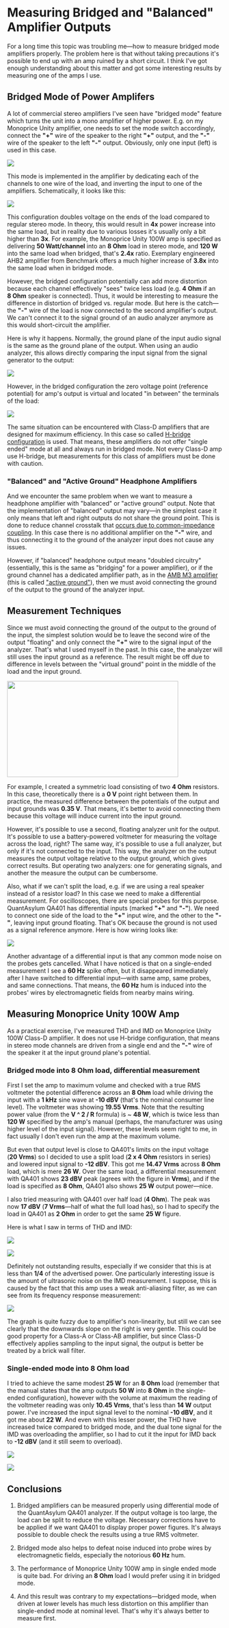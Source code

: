 # Measuring Bridged and "Balanced" Amplifier Outputs

For a long time this topic was troubling me—how to measure bridged mode
amplifiers properly. The problem here is that without taking precautions
it's possible to end up with an amp ruined by a short circuit. I think
I've got enough understanding about this matter and got some interesting
results by measuring one of the amps I use.

## Bridged Mode of Power Amplifers

A lot of commercial stereo amplifiers I've seen have "bridged mode"
feature which turns the unit into a mono amplifier of higher power. E.g.
on my Monoprice Unity amplifier, one needs to set the mode switch
accordingly, connect the **"+"** wire of the speaker to the right
**"+"** output, and the **"-"** wire of the speaker to the left **"-"**
output. Obviously, only one input (left) is used in this case.

[![](https://1.bp.blogspot.com/-6vrpvazg9D4/XPFWGKAMMrI/AAAAAAAAN2g/1Uq4f62YLFUlBbegm4K_NtMNwXUyibGmgCLcBGAs/s1600/Monoprice-back.gif)](https://1.bp.blogspot.com/-6vrpvazg9D4/XPFWGKAMMrI/AAAAAAAAN2g/1Uq4f62YLFUlBbegm4K_NtMNwXUyibGmgCLcBGAs/s1600/Monoprice-back.gif)

This mode is implemented in the amplifier by dedicating each of the
channels to one wire of the load, and inverting the input to one of the
amplifiers. Schematically, it looks like this:

[![](https://1.bp.blogspot.com/-iddLusS4UAU/XO4OfjJUUoI/AAAAAAAAN2I/HaK-qp1CGGQjMz36v3lLAp0ljy6zbn7rgCLcBGAs/s1600/Bridging.png)](https://1.bp.blogspot.com/-iddLusS4UAU/XO4OfjJUUoI/AAAAAAAAN2I/HaK-qp1CGGQjMz36v3lLAp0ljy6zbn7rgCLcBGAs/s1600/Bridging.png)

This configuration doubles voltage on the ends of the load compared to
regular stereo mode. In theory, this would result in **4x** power
increase into the same load, but in reality due to various losses it's
usually only a bit higher than **3x**. For example, the Monoprice Unity
100W amp is specified as delivering **50 Watt/channel** into
an **8 Ohm** load in stereo mode, and **120 W** into the same load when
bridged, that's **2.4x** ratio. Exemplary engineered AHB2 amplifier from
Benchmark offers a much higher increase of **3.8x** into the same load
when in bridged mode.

However, the bridged configuration potentially can add more distortion
because each channel effectively "sees" twice less load (e.g. **4 Ohm**
if an **8 Ohm** speaker is connected). Thus, it would be interesting to
measure the difference in distortion of bridged vs. regular mode. But
here is the catch—the **"-"** wire of the load is now connected to the
second amplifier's output. We can't connect it to the signal ground of
an audio analyzer anymore as this would short-circuit the amplifier.

Here is why it happens. Normally, the ground plane of the input audio
signal is the same as the ground plane of the output. When using an
audio analyzer, this allows directly comparing the input signal from the
signal generator to the output:

[![](https://1.bp.blogspot.com/-x3gxn9lnfBc/XPFecIAQSUI/AAAAAAAAN24/VEfXNY4XKFoQV7TGICBmjKeg9OrbLvEowCLcBGAs/s1600/Measurement.png)](https://1.bp.blogspot.com/-x3gxn9lnfBc/XPFecIAQSUI/AAAAAAAAN24/VEfXNY4XKFoQV7TGICBmjKeg9OrbLvEowCLcBGAs/s1600/Measurement.png)

However, in the bridged configuration the zero voltage point (reference
potential) for amp's output is virtual and located "in between" the
terminals of the load:

[![](https://1.bp.blogspot.com/-WbZbSbOBy78/XPFYR-2W-dI/AAAAAAAAN2s/gbKar5_W404AfQSxe7fontZKeJ6yZUOMQCLcBGAs/s1600/Measurement%2Bof%2BBridged.png)](https://1.bp.blogspot.com/-WbZbSbOBy78/XPFYR-2W-dI/AAAAAAAAN2s/gbKar5_W404AfQSxe7fontZKeJ6yZUOMQCLcBGAs/s1600/Measurement%2Bof%2BBridged.png)

The same situation can be encountered with Class-D amplifiers that are
designed for maximum efficiency. In this case so called [H-bridge
configuration](https://www.analog.com/en/analog-dialogue/articles/class-d-audio-amplifiers.html) is
used. That means, these amplifiers do not offer "single ended" mode at
all and always run in bridged mode. Not every Class-D amp use H-bridge,
but measurements for this class of amplifiers must be done with
caution.

### "Balanced" and "Active Ground" Headphone Amplifiers

And we encounter the same problem when we want to measure a headphone
amplifier with "balanced" or "active ground" output. Note that the
implementation of "balanced" output may vary—in the simplest case it
only means that left and right outputs do not share the ground point.
This is done to reduce channel crosstalk that [occurs due to
common-impedance
coupling](http://nihtila.com/2018/08/06/benefits-of-balanced-headphones-interconnection/).
In this case there is no additional amplifier on the **"-"** wire, and
thus connecting it to the ground of the analyzer input does not cause
any issues.

However, if "balanced" headphone output means "doubled circuitry"
(essentially, this is the same as "bridging" for a power amplifier), or
if the ground channel has a dedicated amplifier path, as in the [AMB M3
amplifier](/2017/03/amb-m3-headphone-amplifier.html) (this is called ["active
ground"](http://nwavguy.blogspot.com/2011/05/virtual-grounds-3-channel-amps.html)),
then we must avoid connecting the ground of the output to the ground of
the analyzer input.

## Measurement Techniques

Since we must avoid connecting the ground of the output to the ground of
the input, the simplest solution would be to leave the second wire of
the output "floating" and only connect the **"+"** wire to the signal
input of the analyzer. That's what I used myself in the past. In this
case, the analyzer will still uses the input ground as a reference. The
result might be off due to difference in levels between the "virtual
ground" point in the middle of the load and the input ground.

[<img src="https://1.bp.blogspot.com/-1YvyaE95lfE/XOy9bc_fLwI/AAAAAAAAN14/vokBQe07dEYwVF7aBj6ETY831KqfNXjIgCLcBGAs/s400/resistive-loads.jpg" width="400" height="224" />](https://1.bp.blogspot.com/-1YvyaE95lfE/XOy9bc_fLwI/AAAAAAAAN14/vokBQe07dEYwVF7aBj6ETY831KqfNXjIgCLcBGAs/s1600/resistive-loads.jpg)

For example, I created a symmetric load consisting of
two **4 Ohm** resistors. In this case, theoretically there is
a **0 V** point right between them. In practice, the measured difference
between the potentials of the output and input grounds was **0.35 V**.
That means, it's better to avoid connecting them because this voltage
will induce current into the input ground.

However, it's possible to use a second, floating analyzer unit for the
output. It's possible to use a battery-powered voltmeter for measuring
the voltage across the load, right? The same way, it's possible to use a
full analyzer, but only if it's not connected to the input. This way,
the analyzer on the output measures the output voltage relative to the
output ground, which gives correct results. But operating two analyzers:
one for generating signals, and another the measure the output can be
cumbersome.

Also, what if we can't split the load, e.g. if we are using a real
speaker instead of a resistor load? In this case we need to make a
differential measurement. For oscilloscopes, there are special probes
for this purpose. QuantAsylum QA401 has differential inputs (marked
**"+"** and **"-"**). We need to connect one side of the load to the
**"+"** input wire, and the other to the **"-"**, leaving input ground
floating. That's OK because the ground is not used as a signal reference
anymore. Here is how wiring looks like:

[![](https://1.bp.blogspot.com/-XUHX2iKs-o0/XPF2dS4K6OI/AAAAAAAAN3E/Uz1lxZrZb_0NX_tvNzm143xv9KwM15LfgCLcBGAs/s1600/Differential%2BMeasurement%2Bof%2BBridged.png)](https://1.bp.blogspot.com/-XUHX2iKs-o0/XPF2dS4K6OI/AAAAAAAAN3E/Uz1lxZrZb_0NX_tvNzm143xv9KwM15LfgCLcBGAs/s1600/Differential%2BMeasurement%2Bof%2BBridged.png)

Another advantage of a differential input is that any common mode noise
on the probes gets cancelled. What I have noticed is that on a
single-ended measurement I see a **60 Hz** spike often, but it
disappeared immediately after I have switched to differential input—with
same amp, same probes, and same connections. That means, the **60 Hz**
hum is induced into the probes' wires by electromagnetic fields from
nearby mains wiring.

## Measuring Monoprice Unity 100W Amp

As a practical exercise, I've measured THD and IMD on Monoprice Unity
100W Class-D amplifier. It does not use H-bridge configuration, that
means in stereo mode channels are driven from a single end and the
**"-"** wire of the speaker it at the input ground plane's potential.

### Bridged mode into 8 Ohm load, differential measurement

First I set the amp to maximum volume and checked with a true RMS
voltmeter the potential difference across an **8 Ohm** load while
driving the input with a **1 kHz** sine wave at **-10 dBV** (that's the
nominal consumer line level). The voltmeter was showing **19.55 Vrms**.
Note that the resulting power value (from the **V ^ 2 / R** formula) is
\~ **48 W**, which is twice less than **120 W** specified by the amp's
manual (perhaps, the manufacturer was using higher level of the input
signal). However, these levels seem right to me, in fact usually I don't
even run the amp at the maximum volume.

But even that output level is close to QA401's limits on the input
voltage (**20 Vrms**) so I decided to use a split load (**2 x 4 Ohm**
resistors in series) and lowered input signal to **-12 dBV**. This got
me **14.47 Vrms** across **8 Ohm** load, which is mere **26 W**. Over
the same load, a differential measurement with QA401 shows **23 dBV**
peak (agrees with the figure in **Vrms**), and if the load is specified
as **8 Ohm**, QA401 also shows **25 W** output power—nice.

I also tried measuring with QA401 over half load (**4 Ohm**). The peak
was now **17 dBV** (**7 Vrms**—half of what the full load has), so I had
to specify the load in QA401 as **2 Ohm** in order to get the same
**25 W** figure.

Here is what I saw in terms of THD and IMD:

[![](https://1.bp.blogspot.com/-RJf9dPM_zv4/XOx1GRkdr9I/AAAAAAAAN04/eRd4_il1DVc9D5EeAYb0MDgoozZAshFgACLcBGAs/s1600/THD-1kHz-_12dBV-8Ohm-Bridged-HalfLoad-25W.png)](https://1.bp.blogspot.com/-RJf9dPM_zv4/XOx1GRkdr9I/AAAAAAAAN04/eRd4_il1DVc9D5EeAYb0MDgoozZAshFgACLcBGAs/s1600/THD-1kHz-_12dBV-8Ohm-Bridged-HalfLoad-25W.png)

[![](https://1.bp.blogspot.com/-g2r-q5EnMwE/XOx1hjD3l7I/AAAAAAAAN1A/Qjn3-bcph_MEQHLLNK_wzRDMDRK6euxYwCLcBGAs/s1600/IMD-ITU_T-_12dBV-8Ohm-Bridged-HalfLoad-25W.png)](https://1.bp.blogspot.com/-g2r-q5EnMwE/XOx1hjD3l7I/AAAAAAAAN1A/Qjn3-bcph_MEQHLLNK_wzRDMDRK6euxYwCLcBGAs/s1600/IMD-ITU_T-_12dBV-8Ohm-Bridged-HalfLoad-25W.png)

Definitely not outstanding results, especially if we consider that this
is at less than **1/4** of the advertised power. One particularly
interesting issue is the amount of ultrasonic noise on the IMD
measurement. I suppose, this is caused by the fact that this amp uses a
weak anti-aliasing filter, as we can see from its frequency response
measurement:

[![](https://1.bp.blogspot.com/-pBBRomE4oRE/XOx2hM1dn-I/AAAAAAAAN1M/Q8ZnTuQsOZgF-U5Gq30Dp1loVThUCIZwgCLcBGAs/s1600/FR-8Ohm-Bridged.png)](https://1.bp.blogspot.com/-pBBRomE4oRE/XOx2hM1dn-I/AAAAAAAAN1M/Q8ZnTuQsOZgF-U5Gq30Dp1loVThUCIZwgCLcBGAs/s1600/FR-8Ohm-Bridged.png)

The graph is quite fuzzy due to amplifier's non-linearity, but still we
can see clearly that the downwards slope on the right is very gentle.
This could be good property for a Class-A or Class-AB amplifier, but
since Class-D effectively applies sampling to the input signal, the
output is better be treated by a brick wall filter.

### Single-ended mode into 8 Ohm load

I tried to achieve the same modest **25 W** for an **8 Ohm** load
(remember that the manual states that the amp outputs **50 W** into
**8 Ohm** in the single-ended configuration), however with the volume at maximum
the reading of the voltmeter reading was only **10.45 Vrms**, that's
less than **14 W** output power. I've increased the input signal level
to the nominal **-10 dBV**, and it got me about **22 W**. And even with
this lesser power, the THD have increased twice compared to bridged
mode, and the dual tone signal for the IMD was overloading the
amplifier, so I had to cut it the input for IMD back to **-12 dBV** (and
it still seem to overload).

[![](https://1.bp.blogspot.com/-fgc_DGcWjTg/XOx6JSPn9mI/AAAAAAAAN1Y/ZZsNadko7tEEywsmaA7bEbuR2c7iawikQCLcBGAs/s1600/THD-1kHz-_10dBV-8Ohm-Single-HalfLoad-22W.png)](https://1.bp.blogspot.com/-fgc_DGcWjTg/XOx6JSPn9mI/AAAAAAAAN1Y/ZZsNadko7tEEywsmaA7bEbuR2c7iawikQCLcBGAs/s1600/THD-1kHz-_10dBV-8Ohm-Single-HalfLoad-22W.png)

[![](https://1.bp.blogspot.com/-7HAeOtgyWMU/XOx6Oji3-zI/AAAAAAAAN1c/zbHz_erSbok9JVg17l0QOZTjqbv0jI_mACLcBGAs/s1600/IMD-ITU_T-_12dBV-8Ohm-Single-HalfLoad-22W.png)](https://1.bp.blogspot.com/-7HAeOtgyWMU/XOx6Oji3-zI/AAAAAAAAN1c/zbHz_erSbok9JVg17l0QOZTjqbv0jI_mACLcBGAs/s1600/IMD-ITU_T-_12dBV-8Ohm-Single-HalfLoad-22W.png)

## Conclusions

1. Bridged amplifiers can be measured properly using differential mode
of the QuantAsylum QA401 analyzer. If the output voltage is too large,
the load can be split to reduce the voltage. Necessary corrections have
to be applied if we want QA401 to display proper power figures. It's
always possible to double check the results using a true RMS
voltmeter.

2. Bridged mode also helps to defeat noise induced into probe wires by
electromagnetic fields, especially the notorious **60 Hz** hum.

3. The performance of Monoprice Unity 100W amp in single ended mode is
quite bad. For driving an **8 Ohm** load I would prefer using it in
bridged mode.

4. And this result was contrary to my expectations—bridged mode, when
driven at lower levels has much less distortion on this amplifier than
single-ended mode at nominal level. That's why it's always better to
measure first.
